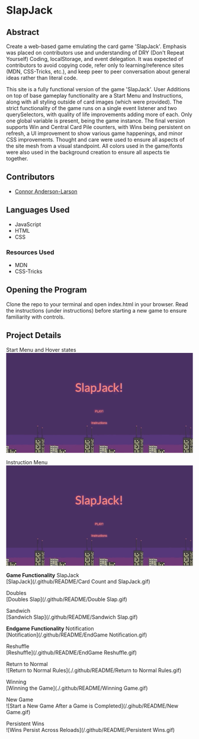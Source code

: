 # SlapJack

## Abstract  
Create a web-based game emulating the card game 'SlapJack'. Emphasis was placed on contributors use and understanding of DRY (Don't Repeat Yourself) Coding, localStorage, and event delegation. It was expected of contributors to avoid copying code, refer only to learning/reference sites (MDN, CSS-Tricks, etc.), and keep peer to peer conversation about general ideas rather than literal code.  

This site is a fully functional version of the game 'SlapJack'. User Additions on top of base gameplay functionality are a Start Menu and Instructions, along with all styling outside of card images (which were provided). The strict functionality of the game runs on a single event listener and two querySelectors, with quality of life improvements adding more of each. Only one global variable is present, being the game instance. The final version supports Win and Central Card Pile counters, with Wins being persistent on refresh, a UI improvement to show various game happenings, and minor CSS improvements. Thought and care were used to ensure all aspects of the site mesh from a visual standpoint. All colors used in the game/fonts were also used in the background creation to ensure all aspects tie together.  

## Contributors ##

* [Connor Anderson-Larson](https://github.com/ConnorAndersonLarson)

## Languages Used ##

* JavaScript
* HTML
* CSS

### Resources Used  

* MDN
* CSS-Tricks

## Opening the Program  
Clone the repo to your terminal and open index.html in your browser. Read the instructions (under instructions) before starting a new game to ensure familiarity with controls.  

## Project Details  
Start Menu and Hover states  
<img src="/.github/README/Start Game.gif">  

Instruction Menu  
<img src="./.github/README/Instructions.gif">  

__Game Functionality__
SlapJack   
[SlapJack](/.github/README/Card Count and SlapJack.gif)  

Doubles  
[Doubles Slap](/.github/README/Double Slap.gif)  

Sandwich  
[Sandwich Slap](/.github/README/Sandwich Slap.gif)  

__Endgame Functionality__
Notification  
[Notification](/.github/README/EndGame Notification.gif)  

Reshuffle  
[Reshuffle](/.github/README/EndGame Reshuffle.gif)  

Return to Normal  
![Return to Normal Rules](./.github/README/Return to Normal Rules.gif)  

Winning  
[Winning the Game](./.github/README/Winning Game.gif)  

New Game  
![Start a New Game After a Game is Completed](/.gihub/README/New Game.gif)  

Persistent Wins  
![Wins Persist Across Reloads](/.github/README/Persistent Wins.gif)  
